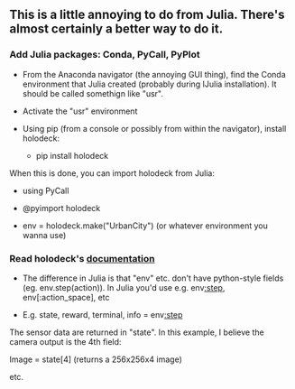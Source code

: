 ## This is a little annoying to do from Julia. There's almost certainly a better way to do it.

### Add Julia packages: Conda, PyCall, PyPlot

* From the Anaconda navigator (the annoying GUI thing), find the Conda environment that Julia created (probably during IJulia installation).
It should be called somethign like "usr". 

* Activate the "usr" environment 

* Using pip (from a console or possibly from within the navigator), install holodeck:
  * pip install holodeck
  
When this is done, you can import holodeck from Julia:

* using PyCall
* @pyimport holodeck

* env = holodeck.make("UrbanCity") (or whatever environment you wanna use)

### Read holodeck's [documentation](https://github.com/BYU-PCCL/holodeck)

* The difference in Julia is that "env" etc. don't have python-style fields (eg. env.step(action)).
In Julia you'd use e.g. env[:step](action), env[:action_space], etc

* E.g. state, reward, terminal, info = env[:step](action)

The sensor data are returned in "state". In this example, I believe the camera output is the 4th field:

Image = state[4] (returns a 256x256x4 image)

etc.
